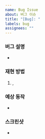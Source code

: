 ```yaml
---
name: Bug Issue
about: 버그 이슈
title: "[Bug]: "
labels: bug
assignees: ""
---
```


### 버그 설명

-

### 재현 방법

1. ,

### 예상 동작

-

### 스크린샷

-
